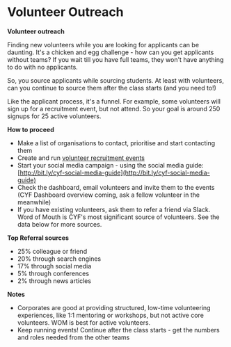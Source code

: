# Volunteer Outreach

**Volunteer outreach**

Finding new volunteers while you are looking for applicants can be daunting. It's a chicken and egg challenge - how can you get applicants without teams? If you wait till you have full teams, they won't have anything to do with no applicants.

So, you source applicants while sourcing students. At least with volunteers, can you continue to source them after the class starts (and you need to!)

Like the applicant process, it's a funnel. For example, some volunteers will sign up for a recruitment event, but not attend. So your goal is around 250 signups for 25 active volunteers.

**How to proceed**

* Make a list of organisations to contact, prioritise and start contacting them
* Create and run [volunteer recruitment events](https://docs.codeyourfuture.io/teams/ambassadors/volunteer-outreach/welcome-event)
* Start your social media campaign - using the social media guide: [http://bit.ly/cyf-social-media-guide](http://bit.ly/cyf-social-media-guide) 
* Check the dashboard, email volunteers and invite them to the events (CYF Dashboard overview coming, ask a fellow volunteer in the meanwhile)
* If you have existing volunteers, ask them to refer a friend via Slack. Word of Mouth is CYF's most significant source of volunteers. See the data below for more sources. 

**Top Referral sources**

* 25% colleague or friend
* 20% through search engines
* 17% through social media
* 5% through conferences
* 2% through news articles

**Notes**

* Corporates are good at providing structured, low-time volunteering experiences, like 1:1 mentoring or workshops, but not active core volunteers. WOM is best for active volunteers. 
* Keep running events! Continue after the class starts - get the numbers and roles needed from the other teams
